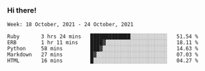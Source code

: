 ### Hi there!

<!--START_SECTION:waka-->
```text
Week: 18 October, 2021 - 24 October, 2021

Ruby       3 hrs 24 mins   █████████████░░░░░░░░░░░░   51.54 % 
ERB        1 hr 11 mins    ████▓░░░░░░░░░░░░░░░░░░░░   18.11 % 
Python     58 mins         ███▓░░░░░░░░░░░░░░░░░░░░░   14.63 % 
Markdown   27 mins         █▓░░░░░░░░░░░░░░░░░░░░░░░   07.03 % 
HTML       16 mins         █░░░░░░░░░░░░░░░░░░░░░░░░   04.27 % 
```
<!--END_SECTION:waka-->
